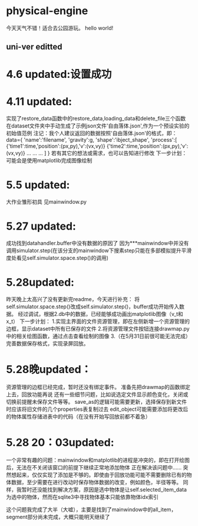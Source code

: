 # physical-engine

今天天气不错！适合去公园游玩。
hello world!

## uni-ver editted

# 4.6 updated:设置成功

# 4.11 updated:

实现了restore_data函数中的restore_data,loading_data和delete_file三个函数
在dataset文件夹中手动生成了示例json文件'自由落体.json',作为一个预设实验的初始值范例
注记：我个人建议返回的数据按照'自由落体.json'的格式，即：
data={
    'name':'filename',
    'gravity':g,
    'shape':'ibject_shape',
    'process':[
        {'time1':time,'position':(px,py),'v':(vx,vy)}
        {'time2':time,'position':(px,py),'v':(vx,vy)}
        …
        …
        …
    ]
}
若有其它的想法或需求，也可以告知进行修改
下一步计划：可能会是使用matplotlib完成图像绘制


# 5.5 updated:

大作业雏形初具
见mainwindow.py

# 5.27 updated:

成功找到datahandler.buffer中没有数据的原因了
因为***mainwindow中并没有调用simulator.step(在该分支的mainwindow下搜素step只能在多部模拟提升平滑度处看见self.simulator.space.step()的调用)
# 5.28updated:
昨天晚上太高兴了没有更新完readme，今天进行补充：
将self.simulator.space.step()改成self.simulator.step()，buffer成功开始传入数据。
经过调试，根据2.db中的数据，已经能够成功画出matplotlib图像（v_t和x_t）
下一步计划：
1.实现主界面的文件资源管理，即在左侧新增一个资源管理的边框，显示dataset中所有已保存的文件
2.将资源管理文件按钮连接drawmap.py中的相关绘图函数，通过点击查看绘制的图像
3.（在5月31日前很可能无法完成）完善数据保存格式，实现录屏回放。

# 5.28晚updated：
资源管理的边框已经完成，暂时还没有绑定事件。
准备先把drawmap的函数绑定上去，回放功能再说
还有一些细节问题，比如说选定文件显示颜色变化，关闭或切换前提醒未保存文件等等。
save_as的逻辑可能需要更新，选择保存到新文件时应该将旧文件的几个properties表复制过去
edit_object可能需要添加将更改后的物体属性存储进表中的代码（在没有开始写回放前都不着急）

# 5.28 20：03updated:
一个非常有趣的问题：mainwindow和matplotlib的进程是冲突的，即在打开绘图后，无法在不关闭该窗口的前提下继续正常地添加物体
正在解决该问题中……
突然想起来，仅仅实现了添加是不够的。即使由于回放功能可能不需要删除已有的物体数据，至少需要在进行改动时保存物体数据的改变，例如颜色，半径等等。
同样，我暂时还没能找到解决方案，原因是选中物体是让self.selected_item_data为选中的物体，然而在sqlite3中寻找物体基本只能依靠物体idx索引

这个问题我完成了大半（大嘘），主要是找到了mainwindow中的all_item，
segment部分尚未完成，大概只能明天继续了